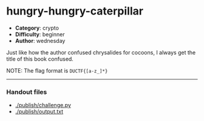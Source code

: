 hungry-hungry-caterpillar
======================

- **Category**: crypto
- **Difficulty**: beginner
- **Author**: wednesday

Just like how the author confused chrysalides for cocoons, I always get the
title of this book confused.

NOTE: The flag format is `DUCTF{[a-z_]*}`

---

### Handout files

- [./publish/challenge.py](./publish/challenge.py)
- [./publish/output.txt](./publish/output.txt)
